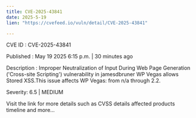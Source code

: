 ```yaml
---
title: CVE-2025-43841
date: 2025-5-19
lien: "https://cvefeed.io/vuln/detail/CVE-2025-43841"

---
```


CVE ID : CVE-2025-43841

Published :  May 19
2025
6:15 p.m. | 30 minutes ago

Description : Improper Neutralization of Input During Web Page Generation ('Cross-site Scripting') vulnerability in jamesdbruner WP Vegas allows Stored XSS.This issue affects WP Vegas: from n/a through 2.2.

Severity: 6.5 | MEDIUM

Visit the link for more details
such as CVSS details
affected products
timeline
and more...
